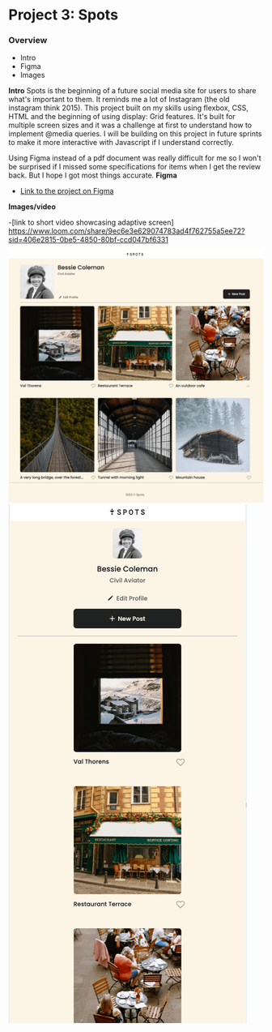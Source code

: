 # Project 3: Spots

### Overview

- Intro
- Figma
- Images

**Intro**
Spots is the beginning of a future social media site for users to share what's important to them. It reminds me a lot of Instagram (the old instagram think 2015). This project built on my skills using flexbox, CSS, HTML and the beginning of using display: Grid features. It's built for multiple screen sizes and it was a challenge at first to understand how to implement @media queries. I will be building on this project in future sprints to make it more interactive with Javascript if I understand correctly.

Using Figma instead of a pdf document was really difficult for me so I won't be surprised if I missed some specifications for items when I get the review back. But I hope I got most things accurate.
**Figma**

- [Link to the project on Figma](https://www.figma.com/file/BBNm2bC3lj8QQMHlnqRsga/Sprint-3-Project-%E2%80%94-Spots?type=design&node-id=2%3A60&mode=design&t=afgNFybdorZO6cQo-1)

**Images/video**

-[link to short video showcasing adaptive screen] https://www.loom.com/share/9ec6e3e629074783ad4f762755a5ee72?sid=406e2815-0be5-4850-80bf-ccd047bf6331

![desktop view](images/spots-desktop.png)
![mobile view](images/spots-mobile.png)
